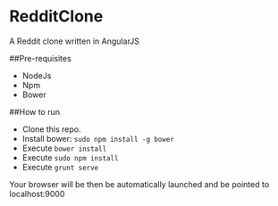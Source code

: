 RedditClone
===========

A Reddit clone written in AngularJS

##Pre-requisites
* NodeJs
* Npm
* Bower


##How to run
* Clone this repo.
* Install bower: `sudo npm install -g bower`
* Execute `bower install`
* Execute `sudo npm install`
* Execute `grunt serve`

Your browser will be then be automatically launched and be pointed to localhost:9000